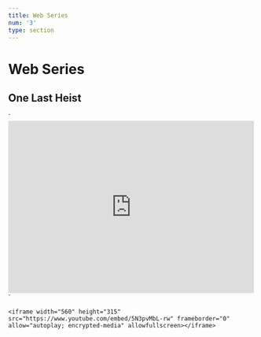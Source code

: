 ```yaml
---
title: Web Series
num: '3'
type: section
---
```

# Web Series

## One Last Heist

\`<iframe width="500" height="350" src="https://www.youtube.com/embed/tr2gFTqR0WY" frameborder="0" allow="autoplay; encrypted-media" allowfullscreen></iframe>\`

```
<iframe width="560" height="315" src="https://www.youtube.com/embed/5N3pvMbL-rw" frameborder="0" allow="autoplay; encrypted-media" allowfullscreen></iframe>
```
